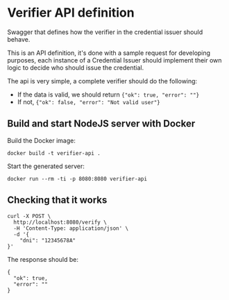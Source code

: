 # Verifier API definition

Swagger that defines how the verifier in the credential issuer should behave.

This is an API definition, it's done with a sample request for developing purposes, each instance of a Credential Issuer should implement their own logic to decide who should issue the credential.

The api is very simple, a complete verifier should do the following:
- If the data is valid, we should return `{"ok": true, "error": ""}`
- If not, `{"ok": false, "error": "Not valid user"}`

## Build and start NodeJS server with Docker

Build the Docker image:

```
docker build -t verifier-api .
```

Start the generated server:

```
docker run --rm -ti -p 8080:8080 verifier-api
```

## Checking that it works

```
curl -X POST \
  http://localhost:8080/verify \
  -H 'Content-Type: application/json' \
  -d '{
	"dni": "12345678A"
}'
```

The response should be:

```
{
  "ok": true,
  "error": ""
}
```
